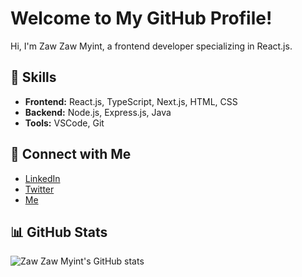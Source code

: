# Welcome to My GitHub Profile!

Hi, I'm Zaw Zaw Myint, a frontend developer specializing in React.js.

## 🚀 Skills
- **Frontend:** React.js, TypeScript, Next.js, HTML, CSS
- **Backend:** Node.js, Express.js, Java
- **Tools:** VSCode, Git

## 🔗 Connect with Me
- [LinkedIn](https://www.linkedin.com/in/zaw-zaw-myint-29745a199/)
- [Twitter](https://x.com/ZmMusk)
- [Me](https://zawzawmyint-alpha-portfolio.vercel.app/)

## 📊 GitHub Stats
![Zaw Zaw Myint's GitHub stats](https://github-readme-stats.vercel.app/api?username=zawzawmyint&show_icons=true&theme=radical)

